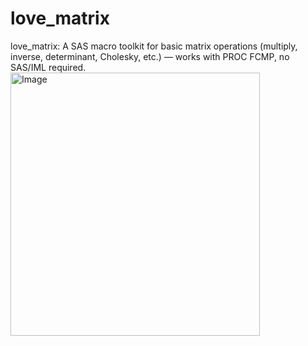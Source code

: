 # love_matrix
love_matrix: A SAS macro toolkit for basic matrix operations (multiply, inverse, determinant, Cholesky, etc.) — works with PROC FCMP, no SAS/IML required.
<img width="399" height="421" alt="Image" src="https://github.com/user-attachments/assets/46c031d2-3f48-46b6-b923-30be02bce299" />

